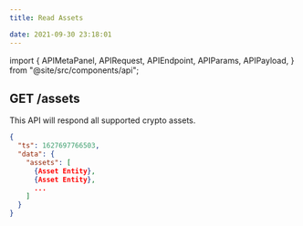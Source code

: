 ```yaml
---
title: Read Assets

date: 2021-09-30 23:18:01
---
```


import {
  APIMetaPanel,
  APIRequest,
  APIEndpoint,
  APIParams,
  APIPayload,
} from "@site/src/components/api";

## GET /assets

This API will respond all supported crypto assets.

<APIEndpoint base="https://api.4swap.org/api" url="/assets" />

<APIMetaPanel />

<APIRequest
  title="Read supported assets"
  method="GET"
  isPublic
  base="https://api.4swap.org/api"
  url='/assets'
/>

```json title="Response"
{
  "ts": 1627697766503,
  "data": {
    "assets": [
      {Asset Entity},
      {Asset Entity},
      ...
    ]
  }
}
```
